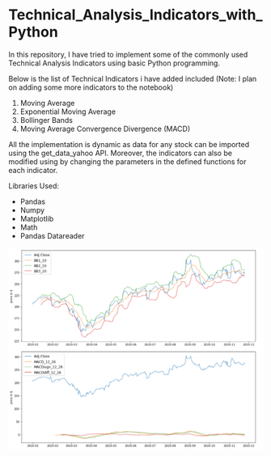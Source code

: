 # Technical_Analysis_Indicators_with_Python

In this repository, I have tried to implement some of the commonly used Technical Analysis Indicators using basic Python programming.

Below is the list of Technical Indicators i have added included (Note: I plan on adding some more indicators to the notebook)

1. Moving Average
2. Exponential Moving Average
3. Bollinger Bands
4. Moving Average Convergence Divergence (MACD)

All the implementation is dynamic as data for any stock can be imported using the get_data_yahoo API. Moreover, the indicators can also be modified using by changing the parameters in the defined functions for each indicator.

Libraries Used:
- Pandas
- Numpy
- Matplotlib
- Math
- Pandas Datareader

<img src = "images/Technical_Indicators.PNG" width = "1000">
